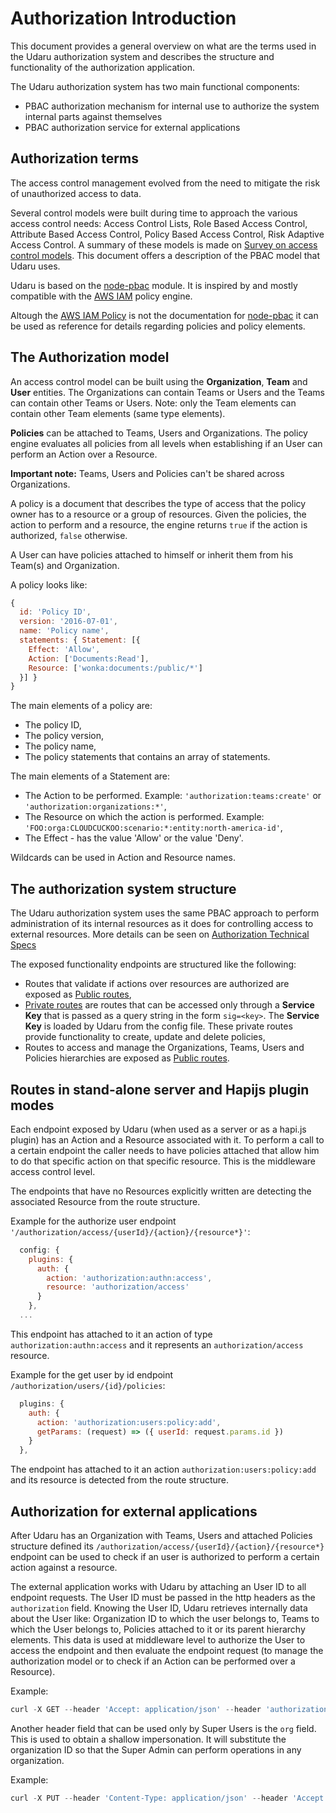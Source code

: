# Authorization Introduction

This document provides a general overview on what are the terms used in the Udaru authorization system and describes the structure and functionality of the authorization application.

The Udaru authorization system has two main functional components:
- PBAC authorization mechanism for internal use to authorize the system internal parts against themselves
- PBAC authorization service for external applications

## Authorization terms

The access control management evolved from the need to mitigate the risk of unauthorized access to data.

Several control models were built during time to approach the various access control needs: Access Control Lists, Role Based Access Control, Attribute Based Access Control, Policy Based Access Control, Risk Adaptive Access Control. A summary of these models is made on [Survey on access control models][]. This document offers a description of the PBAC model that Udaru uses.

Udaru is based on the [node-pbac][] module. It is inspired by and mostly compatible with the [AWS IAM][] policy engine.

Altough the [AWS IAM Policy][] is not the documentation for [node-pbac][] it can be used as reference for details regarding policies and policy elements.

## The Authorization model

An access control model can be built using the **Organization**, **Team** and **User** entities. The Organizations can contain Teams or Users and the Teams can contain other Teams or Users. Note: only the Team elements can contain other Team elements (same type elements).

**Policies** can be attached to Teams, Users and Organizations. The policy engine evaluates all policies from all levels when establishing if an User can perform an Action over a Resource.

**Important note:** Teams, Users and Policies can't be shared across Organizations.

A policy is a document that describes the type of access that the policy owner has to a resource or a group of resources. Given the policies, the action to perform and a resource, the engine returns `true` if the action is authorized, `false` otherwise.

A User can have policies attached to himself or inherit them from his Team(s) and Organization.

A policy looks like:

```javascript
{
  id: 'Policy ID',
  version: '2016-07-01',
  name: 'Policy name',
  statements: { Statement: [{
    Effect: 'Allow',
    Action: ['Documents:Read'],
    Resource: ['wonka:documents:/public/*']
  }] }
}
```

The main elements of a policy are:
- The policy ID,
- The policy version,
- The policy name,
- The policy statements that contains an array of statements.

The main elements of a Statement are:
- The Action to be performed. Example: `'authorization:teams:create'` or `'authorization:organizations:*'`,
- The Resource on which the action is performed. Example: `'FOO:orga:CLOUDCUCKOO:scenario:*:entity:north-america-id'`,
- The Effect - has the value 'Allow' or the value 'Deny'.

Wildcards can be used in Action and Resource names.

## The authorization system structure

The Udaru authorization system uses the same PBAC approach to perform administration of its internal resources as it does for controlling access to external resources. More details can be seen on [Authorization Technical Specs][]

The exposed functionality endpoints are structured like the following:
- Routes that validate if actions over resources are authorized are exposed as [Public routes][],
- [Private routes][] are routes that can be accessed only through a **Service Key** that is passed as a query string in the form `sig=<key>`. The **Service Key** is loaded by Udaru from the config file. These private routes provide functionality to create, update and delete policies,
- Routes to access and manage the Organizations, Teams, Users and Policies hierarchies are exposed as [Public routes][].

## Routes in stand-alone server and Hapijs plugin modes

Each endpoint exposed by Udaru (when used as a server or as a hapi.js plugin) has an Action and a Resource associated with it. To perform a call to a certain endpoint the caller needs to have policies attached that allow him to do that specific action on that specific resource. This is the middleware access control level.

The endpoints that have no Resources explicitly written are detecting the associated Resource from the route structure.

Example for the authorize user endpoint `'/authorization/access/{userId}/{action}/{resource*}'`:
```javascript
  config: {
    plugins: {
      auth: {
        action: 'authorization:authn:access',
        resource: 'authorization/access'
      }
    },
  ...
```
This endpoint has attached to it an action of type `authorization:authn:access` and it represents an `authorization/access` resource.

Example for the get user by id endpoint `/authorization/users/{id}/policies`:
```javascript
  plugins: {
    auth: {
      action: 'authorization:users:policy:add',
      getParams: (request) => ({ userId: request.params.id })
    }
  },
```
The endpoint has attached to it an action `authorization:users:policy:add` and its resource is detected from the route structure.

## Authorization for external applications

After Udaru has an Organization with Teams, Users and attached Policies structure defined its `/authorization/access/{userId}/{action}/{resource*}` endpoint can be used to check if an user is authorized to perform a certain action against a resource.

The external application works with Udaru by attaching an User ID to all endpoint requests. The User ID must be passed in the http headers as the `authorization` field. Knowing the User ID, Udaru retrieves internally data about the User like:  Organization ID to which the user belongs to, Teams to which the User belongs to, Policies attached to it or its parent hierarchy elements. This data is used at middleware level to authorize the User to access the endpoint and then evaluate the endpoint request (to manage the authorization model or to check if an Action can be performed over a Resource).

Example:
```javascript
curl -X GET --header 'Accept: application/json' --header 'authorization: <UserID>' 'http://localhost:8080/authorization/organizations'
```

Another header field that can be used only by Super Users is the `org` field. This is used to obtain a shallow impersonation. It will substitute the organization ID so that the Super Admin can perform operations in any organization.

Example:
```javascript
curl -X PUT --header 'Content-Type: application/json' --header 'Accept: application/json' --header 'authorization: ROOTID' --header 'org: WONKA' -d '{"policies":["PolicyID"]}' 'http://localhost:8080/authorization/teams/TeamID/policies'
```

[node-pbac]: https://github.com/monken/node-pbac
[AWS IAM]: https://docs.aws.amazon.com/IAM/latest/UserGuide/access_policies.html
[AWS IAM Policy]: https://docs.aws.amazon.com/IAM/latest/UserGuide/reference_policies_elements.html
[Authorization Technical Specs]: reference/spec.md
[Private routes]: ../lib/plugin/routes/private
[Public routes]: ../lib/plugin/routes/public
[Survey on access control models]: http://csrc.nist.gov/news_events/privilege-management-workshop/PvM-Model-Survey-Aug26-2009.pdf
